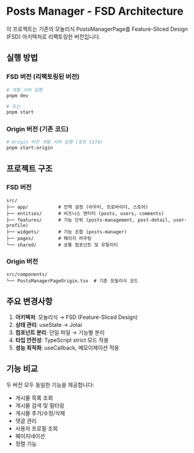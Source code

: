 # Posts Manager - FSD Architecture

이 프로젝트는 기존의 모놀리식 PostsManagerPage를 Feature-Sliced Design (FSD) 아키텍처로 리팩토링한 버전입니다.

## 실행 방법

### FSD 버전 (리팩토링된 버전)
```bash
# 개발 서버 실행
pnpm dev

# 또는
pnpm start
```

### Origin 버전 (기존 코드)
```bash
# Origin 버전 개발 서버 실행 (포트 5174)
pnpm start:origin
```

## 프로젝트 구조

### FSD 버전
```
src/
├── app/           # 전역 설정 (라우터, 프로바이더, 스토어)
├── entities/      # 비즈니스 엔티티 (posts, users, comments)
├── features/      # 기능 단위 (posts-management, post-detail, user-profile)
├── widgets/       # 기능 조합 (posts-manager)
├── pages/         # 페이지 라우팅
└── shared/        # 공통 컴포넌트 및 유틸리티
```

### Origin 버전
```
src/components/
└── PostsManagerPageOrigin.tsx  # 기존 모놀리식 코드
```

## 주요 변경사항

1. **아키텍처**: 모놀리식 → FSD (Feature-Sliced Design)
2. **상태 관리**: useState → Jotai
3. **컴포넌트 분리**: 단일 파일 → 기능별 분리
4. **타입 안전성**: TypeScript strict 모드 적용
5. **성능 최적화**: useCallback, 메모이제이션 적용

## 기능 비교

두 버전 모두 동일한 기능을 제공합니다:
- 게시물 목록 조회
- 게시물 검색 및 필터링
- 게시물 추가/수정/삭제
- 댓글 관리
- 사용자 프로필 조회
- 페이지네이션
- 정렬 기능